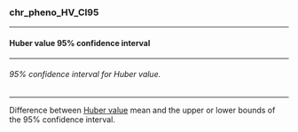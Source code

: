 ### chr_pheno_HV_CI95



------
#### Huber value 95% confidence interval



------
###### 95% confidence interval for Huber value.



------
Difference between [Huber value](./chr_pheno_HV.md) mean and the upper or lower bounds of the 95% confidence interval.